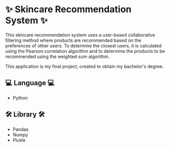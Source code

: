 <h1>✨ Skincare Recommendation System ✨</h1>
This skincare recommendation system uses a user-based collaborative filtering method where products are recommended based on the preferences of other users. To determine the closest users, it is calculated using the Pearson correlation algorithm and to determine the products to be recommended using the weighted sum algorithm.
<p></p>
<p>This application is my final project, created to obtain my bachelor's degree.</p>

<h2>💻 Language 💻 </h2>

- Python
  
<h2>🛠️ Library 🛠️ </h2>

- Pandas
- Numpy
- Pickle
